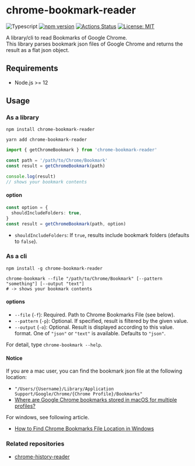 # chrome-bookmark-reader

![Typescript](https://img.shields.io/badge/-Typescript-007ACC.svg?logo=typescript&style=popout)
[![npm version](https://badge.fury.io/js/chrome-bookmark-reader.svg)](https://badge.fury.io/js/chrome-bookmark-reader)
[![Actions Status](https://github.com/ytakahashi/chrome-bookmark-reader/workflows/Node.js%20CI/badge.svg)](https://github.com/ytakahashi/chrome-bookmark-reader/actions)
[![License: MIT](https://img.shields.io/badge/License-MIT-yellow.svg)](./LICENSE)

A library/cli to read Bookmarks of Google Chrome.  
This library parses bookmark json files of Google Chrome and returns the result as a flat json object.

## Requirements

- Node.js >= 12

## Usage

### As a library

```terminal
npm install chrome-bookmark-reader
```

```terminal
yarn add chrome-bookmark-reader
```

```typescript
import { getChromeBookmark } from 'chrome-bookmark-reader'

const path = '/path/to/Chrome/Bookmark'
const result = getChromeBookmark(path)

console.log(result)
// shows your bookmark contents
```

#### option

```typescript
const option = {
  shouldIncludeFolders: true,
}
const result = getChromeBookmark(path, option)
```

- `shouldIncludeFolders`: If `true`, results include bookmark folders (defaults to `false`).

### As a cli

```terminal
npm install -g chrome-bookmark-reader
```

```terminal
chrome-bookmark --file "/path/to/Chrome/Bookmark" [--pattern "something"] [--output "text"]
# -> shows your bookmark contents
```

#### options

- `--file` (`-f`): Required. Path to Chrome Bookmarks File (see below).
- `--pattern` (`-p`): Optional. If specified, result is filtered by the given value.
- `--output` (`-o`): Optional. Result is displayed according to this value. format. One of `"json"` or `"text"` is available. Defaults to `"json"`.

For detail, type `chrome-bookmark --help`.

#### Notice

If you are a mac user, you can find the bookmark json file at the following location:

- `"/Users/{Username}/Library/Application Support/Google/Chrome/{Chrome Profile}/Bookmarks"`
- [Where are Google Chrome bookmarks stored in macOS for multiple profiles?](https://apple.stackexchange.com/questions/322935/where-are-google-chrome-bookmarks-stored-in-macos-for-multiple-profiles)

For windows, see following article.

- [How to Find Chrome Bookmarks File Location in Windows](https://windowsloop.com/find-google-bookmarks-folder-windows/)

### Related repositories

- [chrome-history-reader](https://github.com/ytakahashi/chrome-history-reader)
